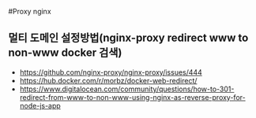 #Proxy nginx

## 멀티 도메인 설정방법(nginx-proxy redirect www to non-www docker 검색)

 - https://github.com/nginx-proxy/nginx-proxy/issues/444
 - https://hub.docker.com/r/morbz/docker-web-redirect/
 - https://www.digitalocean.com/community/questions/how-to-301-redirect-from-www-to-non-www-using-nginx-as-reverse-proxy-for-node-js-app
